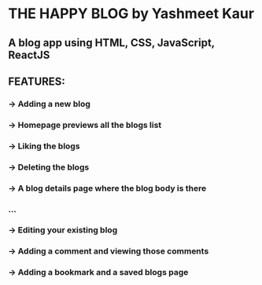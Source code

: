 # THE HAPPY BLOG by Yashmeet Kaur
## A blog app using HTML, CSS, JavaScript, ReactJS
## FEATURES:
### -> Adding a new blog
### -> Homepage previews all the blogs list 
### -> Liking the blogs
### -> Deleting the blogs
### -> A blog details page where the blog body is there
### ...
### -> Editing your existing blog
### -> Adding a comment and viewing those comments
### -> Adding a bookmark and a saved blogs page
